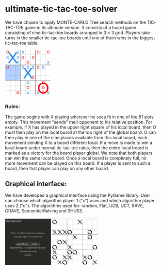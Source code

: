 # ultimate-tic-tac-toe-solver

We have chosen to apply MONTE-CARLO Tree search methods on the TIC-TAC-TOE game in its ultimate version. It consists of a board game consisting of nine tic-tac-toe boards arranged in 3 × 3 grid. Players take turns in the smaller tic-tac-toe boards until one of them wins in the biggest tic-tac-toe table.

<img src="./Images/Incomplete_Ultimate_Tic-Tac-Toe_Board.png" width="30%" class="center">


### Rules:
The game begins with X playing wherever he sees fit in one of the 81 slots empty. This movement "sends" their opponent to his relative position. For example, if X has played in the upper right square of his local board, then O must then play on the
local board at the top right of the global board. O can then play in one of the nine places available from this local board, each movement sending X to a board different local.
If a move is made to win a local board under normal tic-tac-toe rules, then the entire local board is marked as a victory for the board player global. We note that both players can win the same local board.
Once a local board is completely full, no more movement can be played on this board. If a player is sent to such a board, then that player can play on any other board.

## Graphical interface:
We have developed a graphical interface using the PyGame library. User can choose which algorithm player 1 ("x") uses and which algorithm player uses 2 ("o"). The algorithms used for: random, Flat, UCB, UCT, RAVE, GRAVE, SequentialHalving and SHUSS.

<p float="left">
  <img src="./Images/Home_page.png" width="30%"/>
  <img src="./Images/game.png" width="30%"/>
</p>



